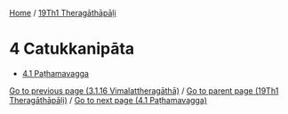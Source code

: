 
[Home](/) / [19Th1 Theragāthāpāḷi](../19Th1.md)

# 4 Catukkanipāta

* [4.1 Paṭhamavagga](4/4.1.md)

[Go to previous page (3.1.16 Vimalattheragāthā)](3/3.1/3.1.16.md) / [Go to parent page (19Th1 Theragāthāpāḷi)](0.md) / [Go to next page (4.1 Paṭhamavagga)](4/4.1.md)



